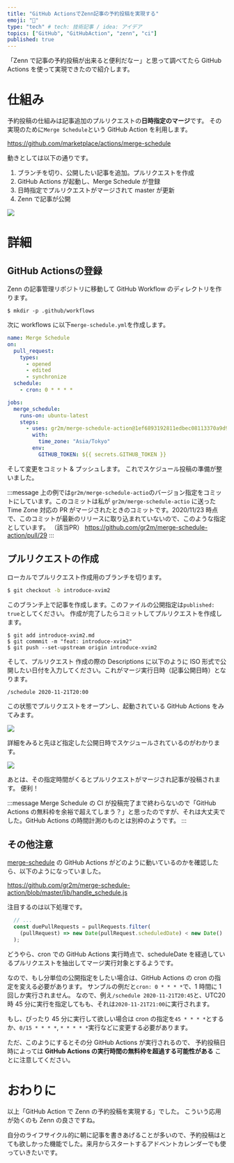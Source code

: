 ```yaml
---
title: "GitHub ActionsでZenn記事の予約投稿を実現する"
emoji: "📆"
type: "tech" # tech: 技術記事 / idea: アイデア
topics: ["GitHub", "GitHubAction", "zenn", "ci"]
published: true
---
```


「Zenn で記事の予約投稿が出来ると便利だなー」と思って調べてたら GitHub Actions を使って実現できたので紹介します。

# 仕組み

予約投稿の仕組みは記事追加のプルリクエストの**日時指定のマージ**です。
その実現のために`Merge Schedule`という GitHub Action を利用します。

https://github.com/marketplace/actions/merge-schedule

動きとしては以下の通りです。

1. ブランチを切り、公開したい記事を追加。プルリクエストを作成
2. GitHub Actions が起動し、Merge Schedule が登録
3. 日時指定でプルリクエストがマージされて master が更新
4. Zenn で記事が公開

![](https://storage.googleapis.com/zenn-user-upload/8uuxlktwapge6mnn28cvzyu95rec)


# 詳細

## GitHub Actionsの登録


Zenn の記事管理リポジトリに移動して GitHub Workflow のディレクトリを作ります。

```
$ mkdir -p .github/workflows
```

次に workflows に以下`merge-schedule.yml`を作成します。

```yml
name: Merge Schedule
on:
  pull_request:
    types:
      - opened
      - edited
      - synchronize
  schedule:
    - cron: 0 * * * *

jobs:
  merge_schedule:
    runs-on: ubuntu-latest
    steps:
      - uses: gr2m/merge-schedule-action@1ef6893192811edbec08113370a9d973922e84c7
        with:
          time_zone: "Asia/Tokyo"
        env:
          GITHUB_TOKEN: ${{ secrets.GITHUB_TOKEN }}
```

そして変更をコミット & プッシュします。
これでスケジュール投稿の準備が整いました。

:::message
上の例では`gr2m/merge-schedule-actio`のバージョン指定をコミットにしています。このコミットは私が `gr2m/merge-schedule-actio` に送った Time Zone 対応の PR がマージされたときのコミットです。2020/11/23 時点で、このコミットが最新のリリースに取り込まれていないので、このような指定としています。
（該当PR）
https://github.com/gr2m/merge-schedule-action/pull/29
:::

## プルリクエストの作成

ローカルでプルリクエスト作成用のブランチを切ります。

```bash
$ git checkout -b introduce-xvim2
```
このブランチ上で記事を作成します。このファイルの公開指定は`published: true`としてください。
作成が完了したらコミットしてプルリクエストを作成します。

```
$ git add introduce-xvim2.md
$ git commmit -m "feat: introduce-xvim2"
$ git push --set-upstream origin introduce-xvim2
```

そして、プルリクエスト 作成の際の Descriptions に以下のように ISO 形式で公開したい日付を入力してください。これがマージ実行日時（記事公開日時）となります。

```
/schedule 2020-11-21T20:00
```

この状態でプルリクエストをオープンし、起動されている GitHub Actions をみてみます。

![](https://storage.googleapis.com/zenn-user-upload/sn2p1i10c090ykys61xe1me7band)

詳細をみると先ほど指定した公開日時でスケジュールされているのがわかります。

![](https://storage.googleapis.com/zenn-user-upload/phk5d1q2y6lvi43bpiki6yjjoukx)

あとは、その指定時間がくるとプルリクエストがマージされ記事が投稿されます。
便利！

:::message
Merge Schedule の CI が投稿完了まで終わらないので「GitHub Actions の無料枠を余裕で超えてしまう？」と思ったのですが、それは大丈夫でした。GitHub Actions の時間計測のものとは別枠のようです。
:::

## その他注意
[merge-schedule](https://github.com/marketplace/actions/merge-schedule) の GitHub Actions がどのように動いているのかを確認したら、以下のようになっていました。

https://github.com/gr2m/merge-schedule-action/blob/master/lib/handle_schedule.js

注目するのは以下処理です。

```js
  // ...
  const duePullRequests = pullRequests.filter(
    (pullRequest) => new Date(pullRequest.scheduledDate) < new Date()
  );
```

どうやら、cron での GitHub Actions 実行時点で、scheduleDate を経過しているプルリクエストを抽出してマージ実行対象とするようです。

なので、もし分単位の公開指定をしたい場合は、GitHub Actions の cron の指定を変える必要があります。
サンプルの例だと`cron: 0 * * * *`で、1 時間に 1 回しか実行されません。
なので、例え`/schedule 2020-11-21T20:45`と、UTC20 時 45 分に実行を指定してもも、それは`2020-11-21T21:00`に実行されます。

もし、ぴったり 45 分に実行して欲しい場合は cron の指定を`45 * * * *`とするか、`0/15 * * * *`, `* * * * *`実行などに変更する必要があります。

ただ、このようにするとその分 GitHub Actions が実行されるので、 予約投稿日時によっては **GitHub Actions の実行時間の無料枠を超過する可能性がある** ことに注意してください。


# おわりに

以上「GitHub Action で Zenn の予約投稿を実現する」でした。
こういう応用が効くのも Zenn の良さですね。

自分のライフサイクル的に朝に記事を書きあげることが多いので、予約投稿はとても欲しかった機能でした。来月からスタートするアドベントカレンダーでも使っていきたいです。
